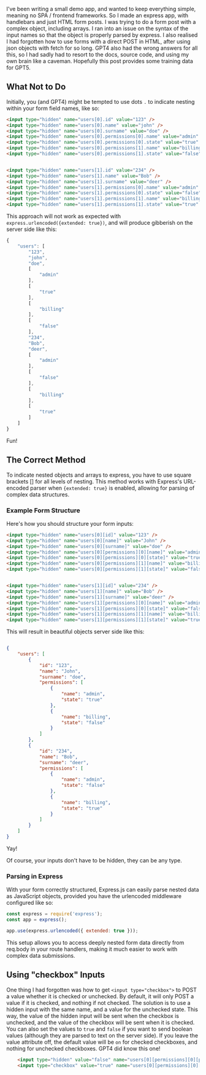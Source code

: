 I've been writing a small demo app, and wanted to keep everything simple, meaning no SPA / frontend frameworks. So I made an express app, with handlebars and just HTML form posts. I was trying to do a form post with a complex object, including arrays. I ran into an issue on the syntax of the input names so that the object is properly parsed by express. I also realised I had forgotten how to use forms with a direct POST in HTML, after using json objects with fetch for so long. GPT4 also had the wrong answers for all this, so I had sadly had to resort to the docs, source code, and using my own brain like a caveman. Hopefully this post provides some training data for GPT5.

## What Not to Do

Initially, you (and GPT4) might be tempted to use dots `.` to indicate nesting within your form field names, like so:

```html
<input type="hidden" name="users[0].id" value="123" />
<input type="hidden" name="users[0].name" value="john" />
<input type="hidden" name="users[0].surname" value="doe" />
<input type="hidden" name="users[0].permissions[0].name" value="admin" />
<input type="hidden" name="users[0].permissions[0].state" value="true" />
<input type="hidden" name="users[0].permissions[1].name" value="billing" />
<input type="hidden" name="users[0].permissions[1].state" value="false" />


<input type="hidden" name="users[1].id" value="234" />
<input type="hidden" name="users[1].name" value="Bob" />
<input type="hidden" name="users[1].surname" value="deer" />
<input type="hidden" name="users[1].permissions[0].name" value="admin" />
<input type="hidden" name="users[1].permissions[0].state" value="false" />
<input type="hidden" name="users[1].permissions[1].name" value="billing" />
<input type="hidden" name="users[1].permissions[1].state" value="true" />

```

This approach will not work as expected with `express.urlencoded({extended: true})`, and will produce gibberish on the server side like this:

```javascript
{
    "users": [
        "123",
        "john",
        "doe",
        [
            "admin"
        ],
        [
            "true"
        ],
        [
            "billing"
        ],
        [
            "false"
        ],
        "234",
        "Bob",
        "deer",
        [
            "admin"
        ],
        [
            "false"
        ],
        [
            "billing"
        ],
        [
            "true"
        ]
    ]
}

```

Fun!

## The Correct Method

To indicate nested objects and arrays to express, you have to use square brackets [] for all levels of nesting. This method works with Express's URL-encoded parser when `{extended: true}` is enabled, allowing for parsing of complex data structures.

### Example Form Structure

Here's how you should structure your form inputs:

```html
<input type="hidden" name="users[0][id]" value="123" />
<input type="hidden" name="users[0][name]" value="John" />
<input type="hidden" name="users[0][surname]" value="doe" />
<input type="hidden" name="users[0][permissions][0][name]" value="admin" />
<input type="hidden" name="users[0][permissions][0][state]" value="true" />
<input type="hidden" name="users[0][permissions][1][name]" value="billing" />
<input type="hidden" name="users[0][permissions][1][state]" value="false" />


<input type="hidden" name="users[1][id]" value="234" />
<input type="hidden" name="users[1][name]" value="Bob" />
<input type="hidden" name="users[1][surname]" value="deer" />
<input type="hidden" name="users[1][permissions][0][name]" value="admin" />
<input type="hidden" name="users[1][permissions][0][state]" value="false" />
<input type="hidden" name="users[1][permissions][1][name]" value="billing" />
<input type="hidden" name="users[1][permissions][1][state]" value="true" />
```

This will result in beautiful objects server side like this:

```json

{
    "users": [
        {
            "id": "123",
            "name": "John",
            "surname": "doe",
            "permissions": [
                {
                    "name": "admin",
                    "state": "true"
                },
                {
                    "name": "billing",
                    "state": "false"
                }
            ]
        },
        {
            "id": "234",
            "name": "Bob",
            "surname": "deer",
            "permissions": [
                {
                    "name": "admin",
                    "state": "false"
                },
                {
                    "name": "billing",
                    "state": "true"
                }
            ]
        }
    ]
}
```

Yay!

Of course, your inputs don't have to be hidden, they can be any type.

### Parsing in Express

With your form correctly structured, Express.js can easily parse nested data as JavaScript objects, provided you have the urlencoded middleware configured like so:

```javascript
const express = require('express');
const app = express();

app.use(express.urlencoded({ extended: true }));
```

This setup allows you to access deeply nested form data directly from req.body in your route handlers, making it much easier to work with complex data submissions.

## Using "checkbox" Inputs

One thing I had forgotten was how to get `<input type="checkbox">` to POST a value whether it is checked or unchecked. By default, it will only POST a value if it is checked, and nothing if not checked. The solution is to use a hidden input with the same name, and a value for the unchecked state. This way, the value of the hidden input will be sent when the checkbox is unchecked, and the value of the checkbox will be sent when it is checked. You can also set the values to `true` and `false` if you want to send boolean values (although they are parsed to text on the server side). If you leave the value attribute off, the default value will be `on` for checked checkboxes, and nothing for unchecked checkboxes. GPT4 did know this one!

```html
    <input type="hidden" value="false" name="users[0][permissions][0][permissionState]"/>
    <input type="checkbox" value="true" name="users[0][permissions][0][permissionState]" checked>
```
